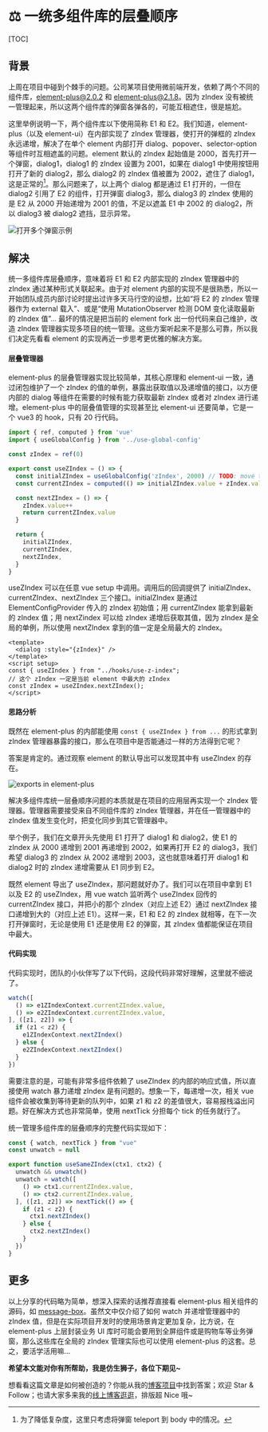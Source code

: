 # ⚖️ 一统多组件库的层叠顺序

[TOC]

## 背景

上周在项目中碰到个棘手的问题。公司某项目使用微前端开发，依赖了两个不同的组件库，element-plus@2.0.2 和 element-plus@2.1.8。因为 zIndex 没有被统一管理起来，所以这两个组件库的弹窗各弹各的，可能互相遮住，很是尴尬。

这里举例说明一下，两个组件库以下使用简称 E1 和 E2。我们知道，element-plus（以及 element-ui）在内部实现了 zIndex 管理器，使打开的弹框的 zIndex 永远递增，解决了在单个 element 内部打开 dialog、popover、selector-option 等组件时互相遮盖的问题。element 默认的 zIndex 起始值是 2000，首先打开一个弹窗，dialog1，dialog1 的 zIndex 设置为 2001，如果在 dialog1 中使用按钮用打开了新的 dialog2，那么 dialog2 的 zIndex 值被置为 2002，遮住了 dialog1，这是正常的[^append-to-body]。那么问题来了，以上两个 dialog 都是通过 E1 打开的，一但在 dialog2 引用了 E2 的组件，打开弹窗 dialog3，那么 dialog3 的 zIndex 使用的是 E2 从 2000 开始递增为 2001 的值，不足以遮盖 E1 中 2002 的 dialog2，所以 dialog3 被 dialog2 遮挡，显示异常。

![打开多个弹窗示例](https://mgear-image.oss-cn-shanghai.aliyuncs.com/image/other/20220814192040.png)

[^append-to-body]: 为了降低复杂度，这里只考虑将弹窗 teleport 到 body 中的情况。

## 解决

统一多组件库层叠顺序，意味着将 E1 和 E2 内部实现的 zIndex 管理器中的 zIndex 通过某种形式关联起来。由于对 element 内部的实现不是很熟悉，所以一开始团队成员内部讨论时提出过许多天马行空的设想，比如“将 E2 的 zIndex 管理器作为 external 载入”、或是“使用 MutationObserver 检测 DOM 变化读取最新的 zIndex 值”... 最坏的情况是把当前的 element fork 出一份代码来自己维护，改造 zIndex 管理器实现多项目的统一管理。这些方案听起来不是那么可靠，所以我们决定先看看 element 的实现再近一步思考更优雅的解决方案。

#### 层叠管理器

element-plus 的层叠管理器实现比较简单，其核心原理和 element-ui 一致，通过闭包维护了一个 zIndex 的值的单例，暴露出获取值以及递增值的接口，以方便内部的 dialog 等组件在需要的时候有能力获取最新 zIndex 或者对 zIndex 进行递增。element-plus 中的层叠值管理的实现甚至比 element-ui 还要简单，它是一个 vue3 的 hook，只有 20 行代码。

```js
import { ref, computed } from 'vue'
import { useGlobalConfig } from '../use-global-config'

const zIndex = ref(0)

export const useZIndex = () => {
  const initialZIndex = useGlobalConfig('zIndex', 2000) // TODO: move to @element-plus/constants
  const currentZIndex = computed(() => initialZIndex.value + zIndex.value)

  const nextZIndex = () => {
    zIndex.value++
    return currentZIndex.value
  }

  return {
    initialZIndex,
    currentZIndex,
    nextZIndex,
  }
}
```

useZIndex 可以在任意 vue setup 中调用。调用后的回调提供了 initialZIndex、currentZIndex、nextZIndex 三个接口。initialZIndex 是通过 ElementConfigProvider 传入的 zIndex 初始值；用 currentZIndex 能拿到最新的 zIndex 值；用 nextZindex 可以给 zIndex 递增后获取其值，因为 zIndex 是全局的单例，所以使用 nextZIndex 拿到的值一定是全局最大的 zIndex。

```vue
<template>
  <dialog :style="{zIndex}" />
</template>
<script setup>
const { useZIndex } from "../hooks/use-z-index";
// 这个 zIndex 一定是当前 element 中最大的 zIndex
const zIndex = useZIndex.nextZIndex();
</script>
```

#### 思路分析

既然在 element-plus 的内部能使用 `const { useZIndex } from ...` 的形式拿到 zIndex 管理器暴露的接口，那么在项目中是否能通过一样的方法得到它呢？

答案是肯定的。通过观察 element 的默认导出可以发现其中有 useZIndex 的存在。

![exports in element-plus](https://mgear-image.oss-cn-shanghai.aliyuncs.com/image/other/20220814195047.png)

解决多组件库统一层叠顺序问题的本质就是在项目的应用层再实现一个 zIndex 管理器。管理器需要接受来自不同组件库的 zIndex 管理器，并在任一管理器中的 zIndex 值发生变化时，把变化同步到其它管理器中。

举个例子，我们在文章开头先使用 E1 打开了 dialog1 和 dialog2，使 E1 的 zIndex 从 2000 递增到 2001 再递增到 2002，如果再打开 E2 的 dialog3，我们希望 dialog3 的 zIndex 从 2002 递增到 2003，这也就意味着打开 dialog1 和 dialog2 时的 zIndex 递增需要从 E1 同步到 E2。

既然 element 导出了 useZIndex，那问题就好办了。我们可以在项目中拿到 E1 以及 E2 的 useZIndex，用 vue watch 监听两个 useZIndex 回传的 currentZIndex 接口，并把小的那个 zIndex（对应上述 E2）通过 nextZIndex 接口递增到大的（对应上述 E1）。这样一来，E1 和 E2 的 zIndex 就相等，在下一次打开弹窗时，无论是使用 E1 还是使用 E2 的弹窗，其 zIndex 值都能保证在项目中最大。

#### 代码实现

代码实现时，团队的小伙伴写了以下代码，这段代码非常好理解，这里就不细说了。

```js
watch([
  () => e1ZIndexContext.currentZIndex.value,
  () => e2ZIndexContext.currentZIndex.value,
], ([z1, z2]) => {
  if (z1 < z2) {
    e1ZIndexContext.nextZIndex()
  } else {
    e2ZIndexContext.nextZIndex()
  }
})
```

需要注意的是，可能有非常多组件依赖了 useZIndex 的内部的响应式值，所以直接使用 watch 暴力递增 zIndex 是有问题的。想象一下，每递增一次，相关 vue 组件会被收集到等待更新的队列中，如果 z1 和 z2 的差值很大，容易报栈溢出问题。好在解决方式也非常简单，使用 nextTick 分担每个 tick 的任务就行了。

统一管理多组件库的层叠顺序的完整代码实现如下：

```js
const { watch, nextTick } from "vue"
const unwatch = null

export function useSameZIndex(ctx1, ctx2) {
  unwatch && unwatch()
  unwatch = watch([
    () => ctx1.currentZIndex.value,
    () => ctx2.currentZIndex.value,
  ], ([z1, z2]) => nextTick(() => {
    if (z1 < z2) {
      ctx1.nextZIndex()
    } else {
      ctx2.nextZIndex()
    }
  })
}
```

## 更多

以上分享的代码略为简单，想深入探索的话推荐直接看 element-plus 相关组件的源码，如 [message-box](https://github.com/element-plus/element-plus/blob/6503e5527715a6424433df0ff523b8910e891033/packages/components/message-box/src/index.vue)。虽然文中仅介绍了如何 watch 并递增管理器中的 zIndex 值，但是在实际项目开发时的使用场景肯定更加复杂，比方说，在 element-plus 上层封装业务 UI 库时可能会要用到全屏组件或是购物车等业务弹窗，那么这些库在全局的 zIndex 管理实际也可以使用 element-plus 的这套。总之，要活学活用嘛...


<JJ>**希望本文能对你有所帮助，我是仿生狮子，各位下期见~** </JJ>

<JJ>想看看这篇文章是如何被创造的？你能从我的[博客项目](https://github.com/Lionad-Morotar/blogs)中找到答案；欢迎 Star & Follow；也请大家多来我的[线上博客逛逛](www.lionad.art)，排版超 Nice 哦~</JJ>
